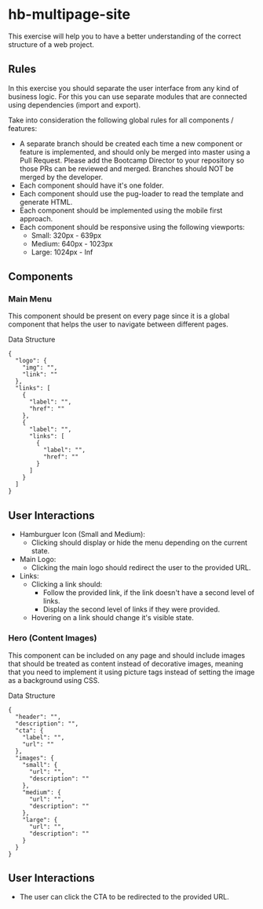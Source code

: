 # hb-multipage-site
This exercise will help you to have a better understanding of the correct structure of a web project.

## Rules
In this exercise you should separate the user interface from any kind of business logic. For this you can use separate modules that are connected using dependencies (import and export).

Take into consideration the following global rules for all components / features:

- A separate branch should be created each time a new component or feature is implemented, and should only be merged into master using a Pull Request. Please add the Bootcamp Director to your repository so those PRs can be reviewed and merged. Branches should NOT be merged by the developer.
- Each component should have it's one folder.
- Each component should use the pug-loader to read the template and generate HTML.
- Each component should be implemented using the mobile first approach.
- Each component should be responsive using the following viewports:
    - Small: 320px - 639px
    - Medium: 640px - 1023px
    - Large: 1024px - Inf

## Components

### Main Menu
This component should be present on every page since it is a global component that helps the user to navigate between different pages.

Data Structure
```
{
  "logo": {
    "img": "",
    "link": ""
  },
  "links": [
    {
      "label": "",
      "href": ""
    },
    {
      "label": "",
      "links": [
        {
          "label": "",
          "href": ""
        }
      ]
    }
  ]
}
```

## User Interactions
- Hamburguer Icon (Small and Medium):
    - Clicking should display or hide the menu depending on the current state.
- Main Logo:
    - Clicking the main logo should redirect the user to the provided URL.
- Links:
    - Clicking a link should:
        - Follow the provided link, if the link doesn't have a second level of links.
        - Display the second level of links if they were provided.
    - Hovering on a link should change it's visible state.

### Hero (Content Images)
This component can be included on any page and should include images that should be treated as content instead of decorative images, meaning that you need to implement it using picture tags instead of setting the image as a background using CSS.

Data Structure
```
{
  "header": "",
  "description": "",
  "cta": {
    "label": "",
    "url": ""
  },
  "images": {
    "small": {
      "url": "",
      "description": ""
    },
    "medium": {
      "url": "",
      "description": ""
    },
    "large": {
      "url": "",
      "description": ""
    }
  }
}
```

## User Interactions
- The user can click the CTA to be redirected to the provided URL.
